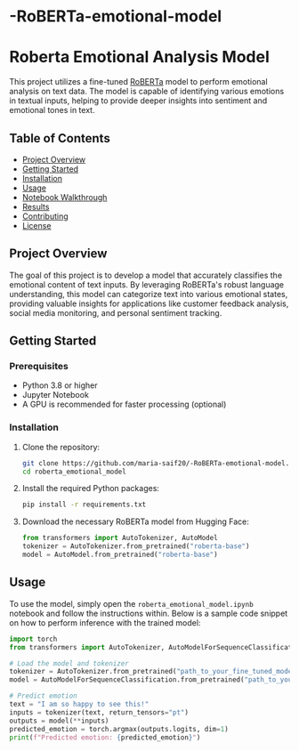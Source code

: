 # -RoBERTa-emotional-model
# Roberta Emotional Analysis Model

This project utilizes a fine-tuned [RoBERTa](https://huggingface.co/roberta) model to perform emotional analysis on text data. The model is capable of identifying various emotions in textual inputs, helping to provide deeper insights into sentiment and emotional tones in text.

## Table of Contents
- [Project Overview](#project-overview)
- [Getting Started](#getting-started)
- [Installation](#installation)
- [Usage](#usage)
- [Notebook Walkthrough](#notebook-walkthrough)
- [Results](#results)
- [Contributing](#contributing)
- [License](#license)

## Project Overview
The goal of this project is to develop a model that accurately classifies the emotional content of text inputs. By leveraging RoBERTa's robust language understanding, this model can categorize text into various emotional states, providing valuable insights for applications like customer feedback analysis, social media monitoring, and personal sentiment tracking.

## Getting Started

### Prerequisites
- Python 3.8 or higher
- Jupyter Notebook
- A GPU is recommended for faster processing (optional)

### Installation
1. Clone the repository:
    ```bash
    git clone https://github.com/maria-saif20/-RoBERTa-emotional-model.git
    cd roberta_emotional_model
    ```

2. Install the required Python packages:
    ```bash
    pip install -r requirements.txt
    ```

3. Download the necessary RoBERTa model from Hugging Face:
    ```python
    from transformers import AutoTokenizer, AutoModel
    tokenizer = AutoTokenizer.from_pretrained("roberta-base")
    model = AutoModel.from_pretrained("roberta-base")
    ```

## Usage

To use the model, simply open the `roberta_emotional_model.ipynb` notebook and follow the instructions within. Below is a sample code snippet on how to perform inference with the trained model:

```python
import torch
from transformers import AutoTokenizer, AutoModelForSequenceClassification

# Load the model and tokenizer
tokenizer = AutoTokenizer.from_pretrained("path_to_your_fine_tuned_model")
model = AutoModelForSequenceClassification.from_pretrained("path_to_your_fine_tuned_model")

# Predict emotion
text = "I am so happy to see this!"
inputs = tokenizer(text, return_tensors="pt")
outputs = model(**inputs)
predicted_emotion = torch.argmax(outputs.logits, dim=1)
print(f"Predicted emotion: {predicted_emotion}")
